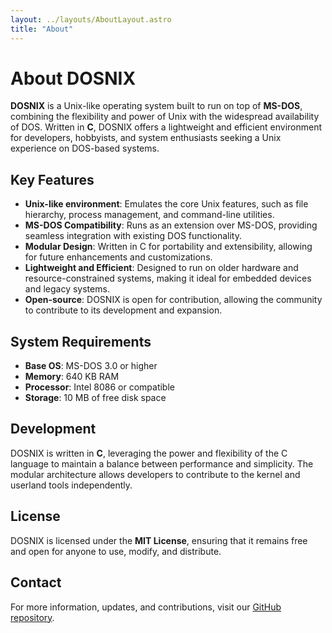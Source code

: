 ```yaml
---
layout: ../layouts/AboutLayout.astro
title: "About"
---
```


# About DOSNIX

**DOSNIX** is a Unix-like operating system built to run on top of **MS-DOS**, combining the flexibility and power of Unix with the widespread availability of DOS. Written in **C**, DOSNIX offers a lightweight and efficient environment for developers, hobbyists, and system enthusiasts seeking a Unix experience on DOS-based systems.

## Key Features
- **Unix-like environment**: Emulates the core Unix features, such as file hierarchy, process management, and command-line utilities.
- **MS-DOS Compatibility**: Runs as an extension over MS-DOS, providing seamless integration with existing DOS functionality.
- **Modular Design**: Written in C for portability and extensibility, allowing for future enhancements and customizations.
- **Lightweight and Efficient**: Designed to run on older hardware and resource-constrained systems, making it ideal for embedded devices and legacy systems.
- **Open-source**: DOSNIX is open for contribution, allowing the community to contribute to its development and expansion.

## System Requirements
- **Base OS**: MS-DOS 3.0 or higher
- **Memory**: 640 KB RAM
- **Processor**: Intel 8086 or compatible
- **Storage**: 10 MB of free disk space

## Development
DOSNIX is written in **C**, leveraging the power and flexibility of the C language to maintain a balance between performance and simplicity. The modular architecture allows developers to contribute to the kernel and userland tools independently.

## License
DOSNIX is licensed under the **MIT License**, ensuring that it remains free and open for anyone to use, modify, and distribute.

## Contact
For more information, updates, and contributions, visit our [GitHub repository](https://github.com/StumbDev/DOSNIX).

